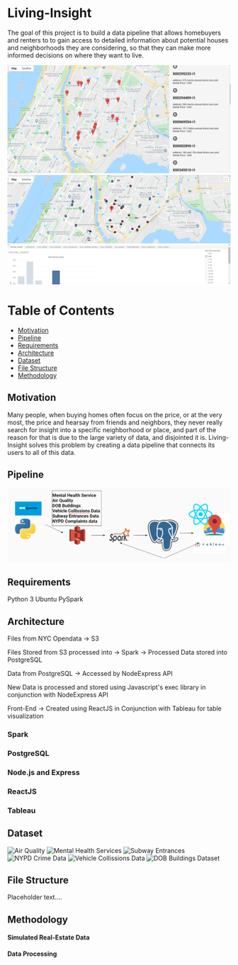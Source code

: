 # Living-Insight

The goal of this project is to build a data pipeline that allows homebuyers and renters to to gain access to detailed information about potential houses and neighborhoods they are considering, so that they can make more informed decisions on where they want to live.

![Image of Demo](images/demo1.png)
![Image of Demo](images/demo2.png)

# Table of Contents
  * [Motivation](#motivation)
  * [Pipeline](#pipeline)
  * [Requirements](#requirements)
  * [Architecture](#architecture)
  * [Dataset](#dataset)
  * [File Structure](#file-structure)
  * [Methodology](#methodology)


## Motivation

Many people, when buying homes often focus on the price, or at the very most, the price and hearsay from friends and neighbors, they never really search for insight into a specific neighborhood or place, and part of the reason for that is due to the large variety of data, and disjointed it is. Living-Insight solves this problem by creating a data pipeline that connects its users to all of this data.


## Pipeline
![Pipeline](images/pipeline.png)

## Requirements
Python 3
Ubuntu
PySpark

## Architecture

Files from NYC Opendata -> S3

Files Stored from S3 processed into -> Spark -> Processed Data stored into PostgreSQL

Data from PostgreSQL -> Accessed by NodeExpress API


New Data is processed and stored using Javascript's exec library in conjunction with NodeExpress API

Front-End -> Created using ReactJS in Conjunction with Tableau for table visualization


### Spark

### PostgreSQL

### Node.js and Express

### ReactJS

### Tableau


## Dataset
![Air Quality](https://data.cityofnewyork.us/Environment/Air-Quality/c3uy-2p5r)
![Mental Health Services](https://data.cityofnewyork.us/Health/Mental-Health-Service-Finder-Data/8nqg-ia7v)
![Subway Entrances](https://data.cityofnewyork.us/Transportation/Subway-Entrances/drex-xx56)
![NYPD Crime Data](https://data.cityofnewyork.us/Public-Safety/NYPD-Complaint-Data-Current-Year-To-Date-/5uac-w243)
![Vehicle Collissions Data](https://data.cityofnewyork.us/Public-Safety/Motor-Vehicle-Collisions-Crashes/h9gi-nx95)
![DOB Buildings Dataset](https://data.cityofnewyork.us/Housing-Development/DOB-NOW-Build-Approved-Permits/rbx6-tga4)

## File Structure

Placeholder text....

## Methodology


#### Simulated Real-Estate Data


#### Data Processing





